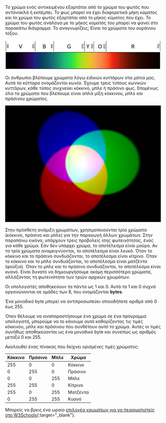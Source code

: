 Το χρώμα ενός αντικειμένου εξαρτάται από το χρώμα του φωτός που αντανακλά ή εκπέμπει. Το φως μπορεί να έχει διαφορετικά μήκη κύματος και το χρώμα του φωτός εξαρτάται από το μήκος κύματος που έχει. Το χρώμα του φωτός ανάλογα με το μήκος κύματός του μπορεί να φανεί στο παρακάτω διάγραμμα. Το αναγνωρίζεις; Είναι τα χρώματα του ουράνιου τόξου.

![Ορατό φάσμα](images/linear-visible-spectrum.png)

Οι άνθρωποι βλέπουμε χρώματα λόγω ειδικών κυττάρων στα μάτια μας. Αυτά τα κύτταρα ονομάζονται *κωνία*. Έχουμε τρεις τύπους κωνικών κυττάρων, κάθε τύπος ανιχνεύει κόκκινο, μπλε ή πράσινο φως. Επομένως όλα τα χρώματα που βλέπουμε είναι απλά μίξη κόκκινου, μπλε και πράσινου χρώματος.

![Πρόσθετη ανάμιξη χρωμάτων](images/additive-colour-mixing.png)

Στην πρόσθετη ανάμιξη χρωμάτων, χρησιμοποιούνται τρία χρώματα (κόκκινο, πράσινο και μπλε) για την παραγωγή άλλων χρωμάτων. Στην παραπάνω εικόνα, υπάρχουν τρεις προβολείς ίσης φωτεινότητας, ένας για κάθε χρώμα. Εάν δεν υπάρχει χρώμα, το αποτέλεσμα είναι μαύρο. Αν τα τρία χρώματα αναμειγνύονται, το αποτέλεσμα είναι λευκό. Όταν το κόκκινο και το πράσινο συνδυάζονται, το αποτέλεσμα είναι κίτρινο. Όταν το κόκκινο και το μπλε συνδυάζονται, το αποτέλεσμα είναι ματζέντα (φούξια). Όταν το μπλε και το πράσινο συνδυάζονται, το αποτέλεσμα είναι κυανό. Είναι δυνατό να δημιουργήσουμε ακόμη περισσότερα χρώματα, αλλάζοντας τη φωτεινότητα των τριών αρχικών χρωμάτων.

Οι υπολογιστές αποθηκεύουν τα πάντα ως 1 και 0. Αυτά τα 1 και 0 συχνά οργανώνονται σε ομάδες των 8, που ονομάζονται **bytes**.

Ένα μοναδικό byte μπορεί να αντιπροσωπεύει οποιοδήποτε αριθμό από 0 έως 255.

Όταν θέλουμε να αναπαραστήσουμε ένα χρώμα σε ένα πρόγραμμα υπολογιστή, μπορούμε να το κάνουμε αυτό καθορίζοντας τις τιμές κόκκινου, μπλε και πράσινου που συνθέτουν αυτό το χρώμα. Αυτές οι τιμές συνήθως αποθηκεύονται ως ένα μοναδικό byte και συνεπώς ως αριθμός μεταξύ 0 και 255.

Ακολουθεί ένας πίνακας που δείχνει ορισμένες τιμές χρώματος:

| Κόκκινο | Πράσινο | Μπλε | Χρώμα    |
| ------- | ------- | ---- | -------- |
| 255     | 0       | 0    | Κόκκινο  |
| 0       | 255     | 0    | Πράσινο  |
| 0       | 0       | 255  | Μπλε     |
| 255     | 255     | 0    | Κίτρινο  |
| 255     | 0       | 255  | Ματζέντα |
| 0       | 255     | 255  | Κυανό    |

Μπορείς να βρεις ένα ωραίο [επιλογέα χρωμάτων για να πειραματιστείς στο W3Schools](https://www.w3schools.com/colors/colors_rgb.asp){:target="_blank"}.